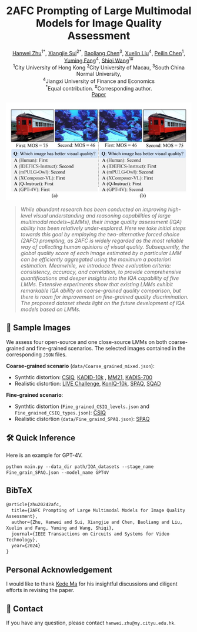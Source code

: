 <div align="center">
  <h1>2AFC Prompting of Large Multimodal Models for Image Quality Assessment</h1> 
    
  <div>
    <a href="https://h4nwei.github.io/" target="_blank">Hanwei Zhu</a><sup>1</sup><sup>*</sup>,
      <a href="https://xiangjiesui.github.io/" target="_blank">Xiangjie Sui</a><sup>2</sup><sup>*</sup>,
      <a href="https://scholar.google.com/citations?hl=en&user=w_WL27oAAAAJ&view_op=list_works" target="_blank">Baoliang Chen</a><sup>3</sup>,
      <a href="https://scholar.google.com/citations?user=fJNsU58AAAAJ&hl=zh-CN" target="_blank">Xuelin Liu</a><sup>4</sup>,
        <a href="https://scholars.cityu.edu.hk/en/persons/peilin-chen(d50956c3-fc01-4282-a3e8-3060e6ae69f3).html" target="_blank">Peilin Chen</a><sup>1</sup>,
      <a href="http://sim.jxufe.cn/JDMKL/ymfang_EN.html/" target="_blank">Yuming Fang</a><sup>4</sup>,
      <a href="https://www.cs.cityu.edu.hk/~shiqwang/" target="_blank">Shiqi Wang</a><sup>1</sup><sup>#</sup>
  </div>
    
  <div>
  <sup>1</sup>City University of Hong Kong <sup>2</sup>City University of Macau, <sup>3</sup>South China Normal University, 
  </div> 
    <div>
  <sup>4</sup>Jiangxi University of Finance and Economics
       </div>   
<div>
<sup>*</sup>Equal contribution.  <sup>#</sup>Corresponding author. 
   </div>

  <div>
  <a href="https://arxiv.org/abs/2402.01162" target="_blank">Paper</a>
</div>
    
<p align="center">
    <img src="data/2afc-lmm.jpg" width="700">
</p>
</div>


> *While abundant research has been conducted on improving high-level visual understanding and reasoning capabilities of large multimodal models~(LMMs), their image quality assessment (IQA) ability has been relatively under-explored. Here we take initial steps towards this goal by employing the two-alternative forced choice (2AFC)  prompting, as 2AFC is widely regarded as the most reliable way of collecting human opinions of visual quality. Subsequently, the global quality score of each image estimated by a particular LMM can be efficiently aggregated using the maximum a posteriori estimation. Meanwhile, we introduce three evaluation criteria: consistency, accuracy, and correlation, to provide comprehensive quantifications and deeper insights into the IQA capability of five LMMs. Extensive experiments show that existing LMMs exhibit remarkable IQA ability on coarse-grained quality comparison, but there is room for improvement on fine-grained quality discrimination. The proposed dataset sheds light on the future development of IQA models based on LMMs.* 


## 💫 Sample Images
We assess four open-source and one close-source LMMs on both coarse-grained and fine-grained scenarios. The selected images contained in the corresponding `JSON` files.

**Coarse-grained scenario** (`data/Coarse_grained_mixed.json`): 
- Synthtic distortion: [CSIQ](http://vision.eng.shizuoka.ac.jp/mod/page/view.php?id=23), [KADID-10k](https://database.mmsp-kn.de/kadid-10k-database.html)
, [MM21](https://github.com/sherlockyy/LICQA), [KADIS-700](https://database.mmsp-kn.de/kadid-10k-database.html)
- Realistic distortion:  [LIVE Challenge](https://live.ece.utexas.edu/research/ChallengeDB/index.html), [KonIQ-10k](https://database.mmsp-kn.de/koniq-10k-database.html),  [SPAQ](https://github.com/h4nwei/SPAQ),  [SQAD](https://github.com/aiff22/SQAD)


**Fine-grained scenario**: 
- Synthtic distortion (`Fine_grained_CSIQ_levels.json` and `Fine_grained_CSIQ_types.json`): [CSIQ](http://vision.eng.shizuoka.ac.jp/mod/page/view.php?id=23)
- Realistic distortion (`data/Fine_graind_SPAQ.json`): [SPAQ](https://github.com/h4nwei/SPAQ)




## :hammer_and_wrench: Quick Inference
Here is an example for GPT-4V.
```
python main.py --data_dir path/IQA_datasets --stage_name Fine_grain_SPAQ.json --model_name GPT4V
```

## BibTeX
```
@article{zhu20242afc,
  title={2AFC Prompting of Large Multimodal Models for Image Quality Assessment},
  author={Zhu, Hanwei and Sui, Xiangjie and Chen, Baoliang and Liu, Xuelin and Fang, Yuming and Wang, Shiqi},
  journal={IEEE Transactions on Circuits and Systems for Video Technology},
  year={2024}
}
```

## Personal Acknowledgement
I would like to thank [Kede Ma](https://kedema.org/) for his insightful discussions and diligent efforts in revising the paper.

## 📧 Contact
If you have any question, please contact `hanwei.zhu@my.cityu.edu.hk`.